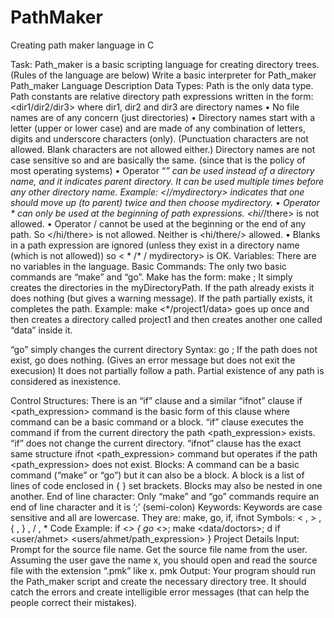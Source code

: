 # PathMaker
Creating path maker language in C

Task: Path_maker is a basic scripting language for creating directory trees. (Rules of the language are below) Write a basic interpreter for Path_maker
Path_maker Language Description
Data Types: Path is the only data type. Path constants are relative directory path expressions written in the form:
<dir1/dir2/dir3> where dir1, dir2 and dir3 are directory names
• No file names are of any concern (just directories)
• Directory names start with a letter (upper or lower case) and are made of any combination of letters, digits and underscore characters (only). (Punctuation characters are not allowed. Blank characters are not allowed either.) Directory names are not case sensitive so <AA> and <aa> are basically the same. (since that is the policy of most operating systems)
• Operator “*” can be used instead of a directory name, and it indicates parent directory. It can be used multiple times before any other directory name.
Example: <*/*/mydirectory> indicates that one should move up (to parent) twice and then choose mydirectory.
• Operator * can only be used at the beginning of path expressions. <hi/*/there> is not allowed.
• Operator / cannot be used at the beginning or the end of any path. So </hi/there> is not allowed. Neither is <hi/there/> allowed.
• Blanks in a path expression are ignored (unless they exist in a directory name (which is not allowed)) so < * /* / mydirectory> is OK.
Variables: There are no variables in the language.
Basic Commands: The only two basic commands are “make” and “go”. Make has the form:
make <myDirectoryPath>;
It simply creates the directories in the myDirectoryPath. If the path already exists it does nothing (but gives a warning message). If the path partially exists, it completes the path.
Example: make <*/project1/data> goes up once and then creates a directory called project1 and then creates another one called “data” inside it.

“go” simply changes the current directory
Syntax: go <myPathExpression>;
If the path does not exist, go does nothing. (Gives an error message but does not exit the execusion) It does not partially follow a path. Partial existence of any path is considered as inexistence.

Control Structures: There is an “if” clause and a similar “ifnot” clause
if <path_expression> command
is the basic form of this clause where command can be a basic command or a block. “if” clause executes the command if from the current directory the path <path_expression> exists.
“if” does not change the current directory.
“ifnot” clause has the exact same structure
ifnot <path_expression> command
but operates if the path <path_expression> does not exist.
Blocks: A command can be a basic command (“make” or “go”) but it can also be a block. A block is a list of lines of code enclosed in { } set brackets. Blocks may also be nested in one another.
End of line character: Only “make” and “go” commands require an end of line character and it is ‘;’ (semi-colon)
Keywords: Keywords are case sensitive and all are lowercase. They are:
make, go, if, ifnot
Symbols: < , > , { , } , / , *
Code Example:
if <*> 
{ go <*>; 
make <data/doctors>; d
if <user/ahmet> 
   <users/ahmet/path_expression> 
}
Project Details
Input: Prompt for the source file name. Get the source file name from the user. Assuming the user gave the name x, you should open and read the source file with the extension “.pmk” like x. pmk
Output: Your program should run the Path_maker script and create the necessary directory tree. It should catch the errors and create intelligible error messages (that can help the people correct their mistakes).
